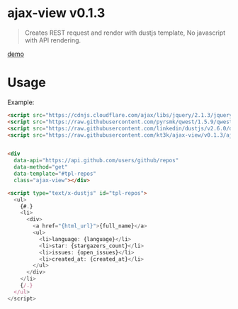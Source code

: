 # ajax-view v0.1.3

> Creates REST request and render with dustjs template,
> No javascript with API rendering.

[demo](http://kt3k.github.io/ajax-view/example.html)

# Usage

Example:

```html
<script src="https://cdnjs.cloudflare.com/ajax/libs/jquery/2.1.3/jquery.js"></script>
<script src="https://raw.githubusercontent.com/pyrsmk/qwest/1.5.9/qwest.min.js"></script>
<script src="https://raw.githubusercontent.com/linkedin/dustjs/v2.6.0/dist/dust-full.js"></script>
<script src="https://raw.githubusercontent.com/kt3k/ajax-view/v0.1.3/ajax-view.js"></script>


<div
  data-api="https://api.github.com/users/github/repos"
  data-method="get"
  data-template="#tpl-repos"
  class="ajax-view"></div>

<script type="text/x-dustjs" id="tpl-repos">
  <ul>
    {#.}
    <li>
      <div>
        <a href="{html_url}">{full_name}</a>
        <ul>
          <li>language: {language}</li>
          <li>star: {stargazers_count}</li>
          <li>issues: {open_issues}</li>
          <li>created_at: {created_at}</li>
        </ul>
      </div>
    </li>
    {/.}
  </ul>
</script>
```
